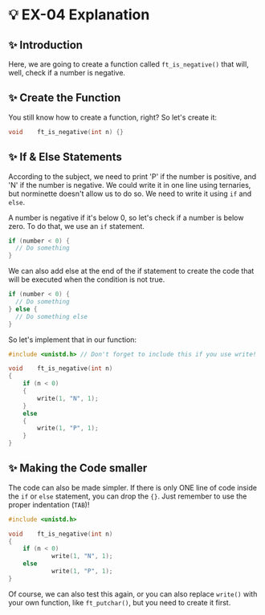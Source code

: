 # 💡 EX-04 Explanation

## ✨ Introduction

Here, we are going to create a function called `ft_is_negative()` that will, well, check if a number is negative.

## ✨ Create the Function

You still know how to create a function, right? So let's create it:
```c
void	ft_is_negative(int n) {}
```

## ✨ If & Else Statements

According to the subject, we need to print 'P' if the number is positive, and 'N' if the number is negative. We could write it in one line using ternaries, but norminette doesn't allow us to do so. We need to write it using `if` and `else`.

A number is negative if it's below 0, so let's check if a number is below zero. To do that, we use an `if` statement.

```c
if (number < 0) {
  // Do something
}
```

We can also add else at the end of the if statement to create the code that will be executed when the condition is not true.

```c
if (number < 0) {
  // Do something
} else {
  // Do something else
}
```

So let's implement that in our function:

```c
#include <unistd.h> // Don't forget to include this if you use write!

void	ft_is_negative(int n)
{
	if (n < 0)
	{
		write(1, "N", 1);
	}
	else
	{
		write(1, "P", 1);
	}
}
```

## ✨ Making the Code smaller

The code can also be made simpler. If there is only ONE line of code inside the `if` or `else` statement, you can drop the `{}`. Just remember to use the proper indentation (`TAB`)!

```c
#include <unistd.h>

void	ft_is_negative(int n)
{
	if (n < 0)
            write(1, "N", 1);
	else
            write(1, "P", 1);
}
```

Of course, we can also test this again, or you can also replace `write()` with your own function, like `ft_putchar()`, but you need to create it first.

